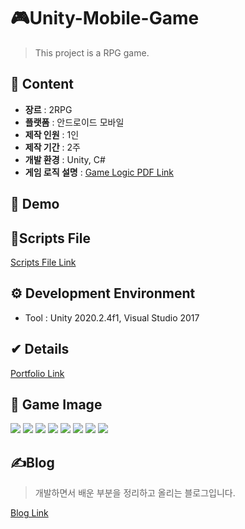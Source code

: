 # 🎮Unity-Mobile-Game
> This project is a RPG game.


## 💬 Content
- **장르** : 2RPG
- **플랫폼** : 안드로이드 모바일
- **제작 인원** : 1인
- **제작 기간** : 2주
- **개발 환경** : Unity, C#
- **게임 로직 설명** : [Game Logic PDF Link](https://drive.google.com/file/d/1KWag4qVWvHh62a-6Yx0u4QcPl9W0dnHu/view?usp=sharing)

## 📢 Demo
 

## 📜Scripts File
[Scripts File Link](https://github.com/SolHaan/Unity-Mobile-Game/tree/main/MobileGame/Assets/Scripts)

## ⚙ Development Environment
 * Tool : Unity 2020.2.4f1, Visual Studio 2017

## ✔ Details
[Portfolio Link](https://hansol0101.notion.site/_-_-79ad7ce8270a4a1a86a7699de5d7e026)

## 🎲 Game Image
<p>
  <a><img src="https://user-images.githubusercontent.com/80498475/163507241-af457ae5-825b-4a33-a2e8-2e36d6e965f0.PNG"></a>
  <a><img src="https://user-images.githubusercontent.com/80498475/163507282-281fe868-27d8-4760-9afa-1cb7d6a9d5a6.PNG"></a>
  <a><img src="https://user-images.githubusercontent.com/80498475/163507295-e7987458-cd83-46d4-aa10-1064f4584b41.PNG"></a>
  <a><img src="https://user-images.githubusercontent.com/80498475/163507355-cffcbfca-2bee-44bf-aac8-349738861685.PNG"></a>
  <a><img src="https://user-images.githubusercontent.com/80498475/163507360-24774163-470b-4b31-bad3-58713baec14a.PNG"></a>
  <a><img src="https://user-images.githubusercontent.com/80498475/163507363-26cfb84a-f94a-4fef-822e-97c55e78dd7f.PNG"></a>
  <a><img src="https://user-images.githubusercontent.com/80498475/163507365-2eca5673-6336-4cc7-b6c1-849931cc2542.PNG"></a>
  <a><img src="https://user-images.githubusercontent.com/80498475/163507374-0a4e1970-a43f-4a31-b7dc-6e528155b4b7.PNG"></a>
</p>

## ✍️Blog
> 개발하면서 배운 부분을 정리하고 올리는 블로그입니다.

[Blog Link](https://blog.naver.com/dhfaks79)
